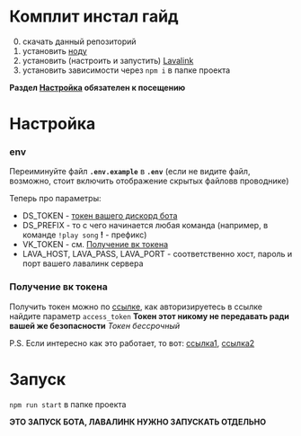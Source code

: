 # Комплит инстал гайд
0. скачать данный репозиторий
1. установить [ноду](https://nodejs.org/)
2. установить (настроить и запустить) [Lavalink](https://github.com/freyacodes/Lavalink)
3. установить зависимости через `npm i` в папке проекта

**Раздел [Настройка](#настройка) обязателен к посещению**

# Настройка
### env
Переиминуйте файл **`.env.example`** в **`.env`** (если не видите файл, возможно, стоит включить отображение скрытых файловв проводнике)

Теперь про параметры:
 * DS_TOKEN - [токен вашего дискорд бота](https://discord.com/developers/docs/intro#bots-and-apps)
 * DS_PREFIX - то с чего начинается любая команда (например, в команде `!play song` **!** - префикс)
 * VK_TOKEN - см. [Получение вк токена](#получение-вк-токена)
 * LAVA_HOST, LAVA_PASS, LAVA_PORT - соответственно хост, пароль и порт вашего лавалинк сервера

### Получение вк токена
Получить токен можно по [ссылке](https://oauth.vk.com/authorize?client_id=6121396&scope=offline&redirect_uri=https://oauth.vk.com/blank.html&display=page&response_type=token&revoke=1&redirect_uri=close.html), как авторизируетесь в ссылке найдите параметр `access_token`
**Токен этот никому не передавать ради вашей же безопасности**
*Токен бессрочный*

P.S.
Если интересно как это работает, то вот: [ссылка1](https://vk.com/dev/access_token), [ссылка2](https://vk.com/dev/permissions)

# Запуск
`npm run start` в папке проекта

**ЭТО ЗАПУСК БОТА, ЛАВАЛИНК НУЖНО ЗАПУСКАТЬ ОТДЕЛЬНО**
